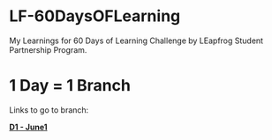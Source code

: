 # LF-60DaysOFLearning

My Learnings for 60 Days of Learning Challenge by LEapfrog Student Partnership Program.

# 1 Day = 1 Branch

Links to go to branch:

**[D1 - June1](https://github.com/NibidaGhimire/LF-60DaysOFLearning/tree/D1-June1)**